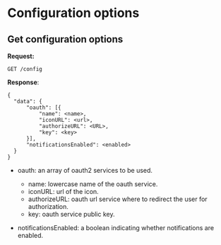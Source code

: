 # Configuration options

## Get configuration options

  **Request:**

  ```
  GET /config    
  ```

  **Response**: 

  ```  
  {
	"data": {
		"oauth": [{
			"name": <name>,
			"iconURL": <url>,
			"authorizeURL": <URL>,
			"key": <key>
		}],
		"notificationsEnabled": <enabled>
	}
  }
  ```
  
  - oauth: an array of oauth2 services to be used.
    - name: lowercase name of the oauth service.
	- iconURL: url of the icon.
	- authorizeURL: oauth url service where to redirect the user for authorization.
	- key: oauth service public key.
  
  - notificationsEnabled: a boolean indicating whether notifications are enabled.